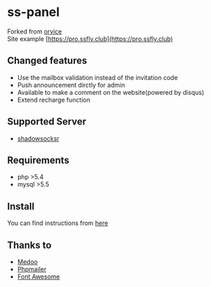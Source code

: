 ss-panel
========
Forked from [orvice](https://github.com/orvice/ss-panel/tree/v2)  
Site example [https://pro.ssfly.club](https://pro.ssfly.club)

## Changed features
- Use the mailbox validation instead of the invitation code
- Push announcement dirctly for admin
- Available to make a comment on the website(powered by disqus)
- Extend recharge function

## Supported Server
- [shadowsocksr](https://github.com/shadowsocksr/shadowsocksr.git)

## Requirements
- php >5.4
- mysql >5.5

## Install
You can find instructions from [here](https://doub.bid/ss-jc13/)

## Thanks to
- [Medoo](https://github.com/catfan/Medoo)
- [Phpmailer](https://github.com/PHPMailer/PHPMailer)
- [Font Awesome](http://fontawesome.io)